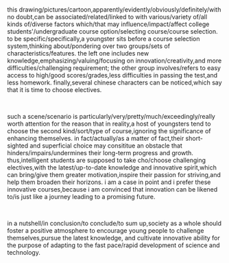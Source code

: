 <br/>
<br/>
<br/>
<br/>

<Bilingual cn="这幅图画/照片/漫画, 毫无疑问地, 可以与影响大学生课程选择的多种因素联系起来.">this drawing/pictures/cartoon,apparently/evidently/obviously/definitely/with no doubt,can be associated/related/linked to with various/variety of/all kinds of/diverse factors which/that may influence/impact/affect college students'/undergraduate course option/selecting course/course selection.</Bilingual> <Bilingual cn="具体来说, 一个年轻人坐在选课系统前, 思考着两组不同的课程特点.">to be specific/specifically,a youngster sits before a course selection system,thinking about/pondering over two groups/sets of characteristics/features.</Bilingual> <Bilingual cn="左边的一组包括新知识, 强调创新精神, 以及更具挑战性的要求;">the left one includes new knowledge,emphasizing/valuing/focusing on innovation/creativity,and more difficulties/challenging requirement;</Bilingual> <Bilingual cn="而另一组则意味着可以轻松获得高分, 考试更容易通过, 并且家庭作业更少.">the other group involves/refers to easy access to high/good scores/grades,less difficulties in passing the test,and less homework.</Bilingual> <Bilingual cn="最后, 我们可以注意到几个汉字, 写着“又到选课时”.">finally,several chinese characters can be noticed,which say that it is time to choose electives.</Bilingual>

<br/>

<Bilingual cn="这样的场景非常值得我们关注, 因为在现实中, 许多年轻人倾向于选择第二类课程, 而忽略了提升自身能力的重要性.">such a scene/scenario is particularly/very/pretty/much/exceedingly/really worth attention for the reason that in reality,a host of youngsters tend to choose the second kind/sort/type of course,ignoring the significance of enhancing themselves.</Bilingual> <Bilingual cn="事实上, 他们这种短视和肤浅的选择可能会构成阻碍其长远进步与发展的障碍.">in fact/actually/as a matter of fact,their short-sighted and superficial choice may consititue an obstacle that hinders/impairs/undermines their long-term progress and growth.</Bilingual> <Bilingual cn="因此, 明智的学生应该选择那些具有挑战性, 包含最新知识和创新精神的选修课, 因为这些课程能带给他们更大的动力, 激发他们奋斗的热情, 并帮助他们开阔视野.">thus,intelligent students are supposed to take cho/choose challenging electives,with the latest/up-to-date knowledge and innovative spirit,which can bring/give them greater motivation,inspire their passion for striving,and help them broaden their horizons.</Bilingual> <Bilingual cn="我本人就是一个很好的例子, 我更喜欢这些创新课程, 因为我坚信创新就像一趟通往光明未来的旅程.">i am a case in point and i prefer these innovative courses,because i am convinced that innovation can be likened to/is just like a journey leading to a promising future.</Bilingual>

<br/>

<Bilingual cn="总而言之, 整个社会应该营造一种积极的氛围, 鼓励年轻人挑战自我, 追求最新的知识, 培养创新能力, 以适应科技的快速发展.">in a nutshell/in conclusion/to conclude/to sum up,society as a whole should foster a positive atmosphere to encourage young people to challenge themselves,pursue the latest knowledge, and cultivate innovative ability for the purpose of adapting to the fast pace/rapid development of science and technology.</Bilingual>
